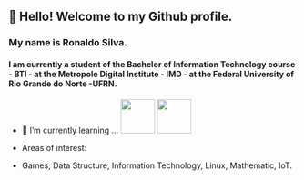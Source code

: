 ## 👋  Hello! Welcome to my Github profile.
### My name is Ronaldo Silva.
#### I am currently a student of the Bachelor of Information Technology course - BTI - at the Metropole Digital Institute - IMD - at the Federal University of Rio Grande do Norte -UFRN.

 * 🌱 I’m currently learning ... <img src="https://cdn.jsdelivr.net/gh/devicons/devicon/icons/cplusplus/cplusplus-original.svg" width="60" height="60"/> 
            <img src="https://cdn.jsdelivr.net/gh/devicons/devicon/icons/linux/linux-original.svg" width="60" height="60" />
          
 * Areas of interest:
 * Games, Data Structure, Information Technology, Linux, Mathematic, IoT.
 
